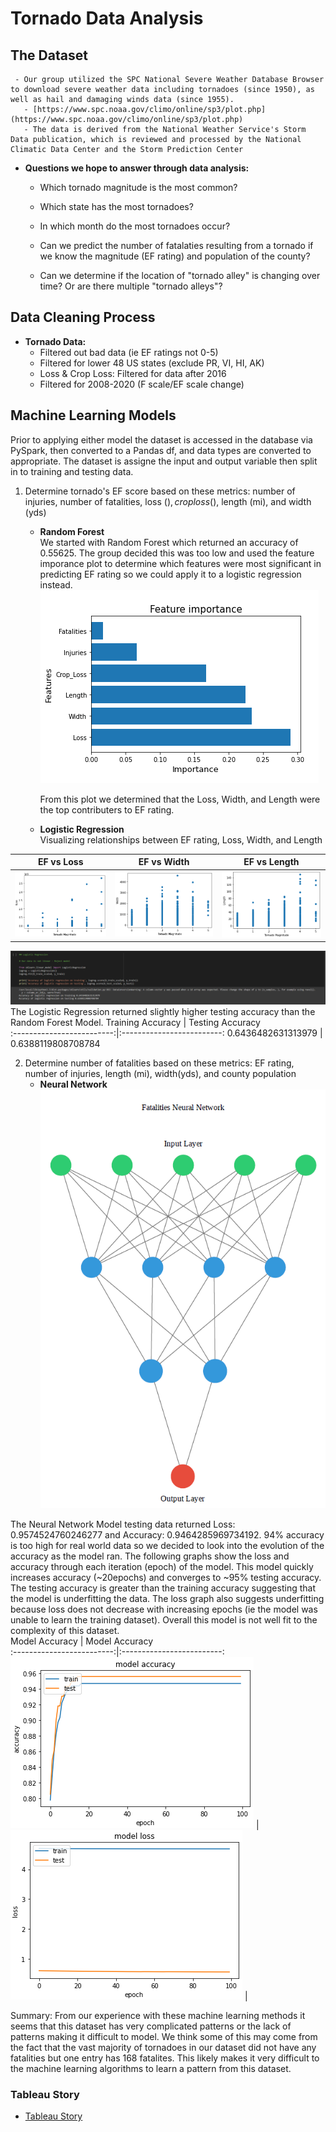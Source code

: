 # Tornado Data Analysis

## The Dataset
     - Our group utilized the SPC National Severe Weather Database Browser to download severe weather data including tornadoes (since 1950), as well as hail and damaging winds data (since 1955). 
       - [https://www.spc.noaa.gov/climo/online/sp3/plot.php](https://www.spc.noaa.gov/climo/online/sp3/plot.php)
       - The data is derived from the National Weather Service's Storm Data publication, which is reviewed and processed by the National Climatic Data Center and the Storm Prediction Center

   - **Questions we hope to answer through data analysis:** 
   
     - Which tornado magnitude is the most common?

     - Which state has the most tornadoes?

     - In which month do the most tornadoes occur? 

     - Can we predict the number of fatalaties resulting from a tornado if we know the magnitude (EF rating) and population of the county? 

     - Can we determine if the location of "tornado alley" is changing over time? Or are there multiple "tornado alleys"? 
     
## Data Cleaning Process

- **Tornado Data:** 
  - Filtered out bad data (ie EF ratings not 0-5)
  - Filtered for lower 48 US states (exclude PR, VI, HI, AK)
  - Loss & Crop Loss: Filtered for data after 2016
  - Filtered for 2008-2020 (F scale/EF scale change) 

## Machine Learning Models

Prior to applying either model the dataset is accessed in the database via PySpark, then converted to a Pandas df, and data types are converted to appropriate. The dataset is assigne the input and output variable then split in to training and testing data. 

1. Determine tornado's EF score based on these metrics: number of injuries, number of fatalities, loss ($), crop loss($), length (mi), and width (yds)
   - **Random Forest**                                                                          
      We started with Random Forest which returned an accuracy of 0.55625. The group decided this was too low and used the feature imporance plot to determine which features were most significant in predicting EF rating so we could apply it to a logistic regression instead. 
![Feature Importance](https://github.com/adavisfoy/group_2_project/blob/20402cb68e114dadb272f1f0eaa03d847215ad3f/ML/Final%20ML%20Models/Images/RF_FeatureImportance.png)

      From this plot we determined that the Loss, Width, and Length were the top contributers to EF rating. 
       
   

   - **Logistic Regression**                                                                     
   Visualizing relationships between EF rating, Loss, Width, and Length
   
  EF vs Loss          |  EF vs Width          | EF vs Length
:-------------------------:|:-------------------------:|:-------------------------:
![](https://github.com/adavisfoy/group_2_project/blob/20402cb68e114dadb272f1f0eaa03d847215ad3f/ML/Final%20ML%20Models/Images/EF_Loss.png) |  ![](https://github.com/adavisfoy/group_2_project/blob/20402cb68e114dadb272f1f0eaa03d847215ad3f/ML/Final%20ML%20Models/Images/EF_Width.png) |  ![](https://github.com/adavisfoy/group_2_project/blob/20402cb68e114dadb272f1f0eaa03d847215ad3f/ML/Final%20ML%20Models/Images/EF_Length.png)  

![](https://github.com/adavisfoy/group_2_project/blob/3318ef4e601c313fa21271148c17238af183b965/ML/Final%20ML%20Models/Images/LogReg_accuracy.png)
The Logistic Regression returned slightly higher testing accuracy than the Random Forest Model. 
Training Accuracy          |  Testing Accuracy         
:-------------------------:|:-------------------------:
0.6436482631313979         | 0.6388119808708784

2. Determine number of fatalities based on these metrics: EF rating, number of injuries, length (mi), width(yds), and county population
   - **Neural Network**  
![](https://github.com/adavisfoy/group_2_project/blob/c6fb0a799a0bda436a2c5512b566d1d6e5f55538/ML/Final%20ML%20Models/Images/NN_model.png)

The Neural Network Model testing data returned Loss: 0.9574524760246277 and Accuracy: 0.9464285969734192. 94% accuracy is too high for real world data so we decided to look into the evolution of the accuracy as the model ran. The following graphs show the loss and accuracy through each iteration (epoch) of the model. This model quickly increases accuracy (~20epochs) and converges to ~95% testing accuracy. The testing accuracy is greater than the training accuracy suggesting that the model is underfitting the data. The loss graph also suggests underfitting because loss does not decrease with increasing epochs (ie the model was unable to learn the training dataset). Overall this model is not well fit to the complexity of this dataset.  
 Model Accuracy         |   Model Accuracy  
:-------------------------:|:-------------------------:
![](https://github.com/adavisfoy/group_2_project/blob/20402cb68e114dadb272f1f0eaa03d847215ad3f/ML/Final%20ML%20Models/Images/NN_accuracy.png) |  ![](https://github.com/adavisfoy/group_2_project/blob/20402cb68e114dadb272f1f0eaa03d847215ad3f/ML/Final%20ML%20Models/Images/NN_loss.png) | 


Summary: From our experience with these machine learning methods it seems that this dataset has very complicated patterns or the lack of patterns making it difficult to model. We think some of this may come from the fact that the vast majority of tornadoes in our dataset did not have any fatalities but one entry has 168 fatalites. This likely makes it very difficult to the machine learning algorithms to learn a pattern from this dataset. 

### Tableau Story

  - [Tableau Story](https://public.tableau.com/shared/4MXXXP5Q2?:display_count=n&:origin=viz_share_link)
